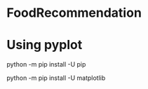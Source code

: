 # FoodRecommendation

# Using pyplot

python -m pip install -U pip

python -m pip install -U matplotlib
